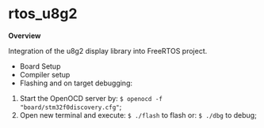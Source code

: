 # rtos_u8g2

**Overview**

Integration of the u8g2 display library into FreeRTOS project.

- Board Setup
- Compiler setup
- Flashing and on target debugging:
1. Start the OpenOCD server by: ```$ openocd -f "board/stm32f0discovery.cfg"```;
2. Open new terminal and execute: ```$ ./flash``` to flash or: ```$ ./dbg``` to debug;
